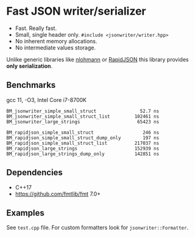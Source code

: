# Fast JSON writer/serializer

* Fast. Really fast.
* Small, single header only. `#include <jsonwriter/writer.hpp>`
* No inherent memory allocations.
* No intermediate values storage.

Unlike generic libraries like [nlohmann](https://github.com/nlohmann/json) or
[RapidJSON](https://rapidjson.org/) this library provides **only
serialization**.

## Benchmarks

gcc 11, -O3, Intel Core i7-8700K

```
BM_jsonwriter_simple_small_struct                52.7 ns
BM_jsonwriter_simple_small_struct_list         102461 ns
BM_jsonwriter_large_strings                     65423 ns

BM_rapidjson_simple_small_struct                  246 ns
BM_rapidjson_simple_small_struct_dump_only        197 ns
BM_rapidjson_simple_small_struct_list          217037 ns
BM_rapidjson_large_strings                     152939 ns
BM_rapidjson_large_strings_dump_only           142851 ns
```

## Dependencies

* C++17
* https://github.com/fmtlib/fmt 7.0+

## Examples

See `test.cpp` file. For custom formatters look for `jsonwriter::Formatter`.
